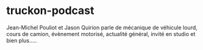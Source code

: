# truckon-podcast
Jean-Michel Pouliot et Jason Quirion parle de mécanique de véhicule lourd, cours de camion, évènement motorisé, actualité général, invité en studio et bien plus.....
